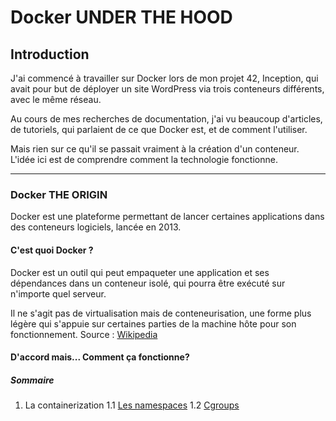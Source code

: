 # Docker UNDER THE HOOD

## Introduction

J'ai commencé à travailler sur Docker lors de mon projet 42, Inception, qui avait pour but de déployer un site WordPress via trois conteneurs différents, avec le même réseau.

Au cours de mes recherches de documentation, j'ai vu beaucoup d'articles, de tutoriels, qui parlaient de ce que Docker est, et de comment l'utiliser.

Mais rien sur ce qu'il se passait vraiment à la création d'un conteneur. L'idée ici est de comprendre comment la technologie fonctionne.

--------

### Docker THE ORIGIN

Docker est une plateforme permettant de lancer certaines applications dans des conteneurs logiciels, lancée en 2013.

#### C'est quoi Docker ?

Docker est un outil qui peut empaqueter une application et ses dépendances dans un conteneur isolé, qui pourra être exécuté sur n'importe quel serveur.

Il ne s'agit pas de virtualisation mais de conteneurisation, une forme plus légère qui s'appuie sur certaines parties de la machine hôte pour son fonctionnement. Source : [Wikipedia](https://fr.wikipedia.org/wiki/Docker_(logiciel))

#### D'accord mais... Comment ça fonctionne?

##### Sommaire

1. La containerization
    1.1 [Les namespaces](./Containerization/Linux_Kernel/Namespaces.md)
    1.2 [Cgroups](./Containerization/Linux_Kernel/Cgroups.md)
